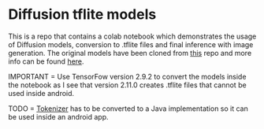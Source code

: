 # Diffusion tflite models

This is a repo that contains a colab notebook which demonstrates the usage of Diffusion models, conversion to .tflite files and final inference with image generation. The original models have been cloned from [this](https://huggingface.co/keras-sd) repo and more info can be found [here](https://github.com/deep-diver/keras-sd-serving).

IMPORTANT = Use TensorFow version 2.9.2 to convert the models inside the notebook as I see that version 2.11.0 creates .tflite files that cannot be used inside android.

TODO = [Tokenizer](https://github.com/keras-team/keras-cv/blob/master/keras_cv/models/stable_diffusion/clip_tokenizer.py) has to be converted to a Java implementation so it can be used inside an android app.
